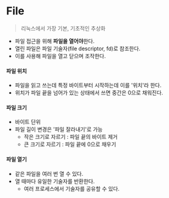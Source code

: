 ﻿# File
> 리눅스에서 가장 기본, 기초적인 추상화

- 파일 접근을 위해 **파일을 열어야**한다.
- 열린 파일은 파일 기술자(file descriptor, fd)로 참조한다.
- 이를 사용해 파일을 열고 닫으며 조작한다.

#### 파일 위치
- 파일을 읽고 쓰는데 특정 바이트부터 시작하는데 이를 '위치'라 한다.
- 위치가 파일 끝을 넘어가 있는 상태에서 쓰면 중간은 0으로 채워진다.

#### 파일 크기
- 바이트 단위
- 파일 길이 변경은 '파일 잘라내기'로 가능
	- 작은 크기로 자르기 : 파일 끝의 바이트 제거
	- 큰 크기로 자르기 : 파일 끝에 0으로 채우기

#### 파일 열기
- 같은 파일을 여러 번 열 수 있다.
- 열 때마다 유일한 기술자를 반환한다.
	- 여러 프로세스에서 기술자를 공유할 수 있다.